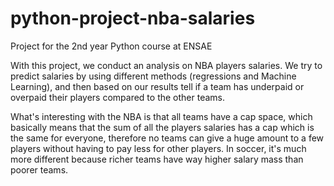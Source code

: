 # python-project-nba-salaries
Project for the 2nd year Python course at ENSAE

With this project, we conduct an analysis on NBA players salaries. We try to predict salaries by using different methods (regressions and Machine Learning), and then based on our results tell if a team has underpaid or overpaid their players compared to the other teams.

What's interesting with the NBA is that all teams have a cap space, which basically means that the sum of all the players salaries has a cap which is the same for everyone, therefore no teams can give a huge amount to a few players without having to pay less for other players. In soccer, it's much more different because richer teams have way higher salary mass than poorer teams.
